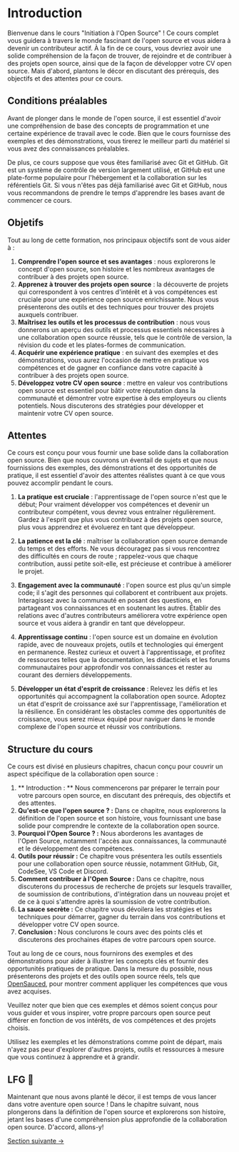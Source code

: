 # Introduction
Bienvenue dans le cours "Initiation à l'Open Source" ! Ce cours complet vous guidera à travers le monde fascinant de l'open source et vous aidera à devenir un contributeur actif.
À la fin de ce cours, vous devriez avoir une solide compréhension de la façon de trouver, de rejoindre et de contribuer à des projets open source, ainsi que de la façon de développer votre CV open source.
Mais d'abord, plantons le décor en discutant des prérequis, des objectifs et des attentes pour ce cours.

## Conditions préalables

Avant de plonger dans le monde de l'open source, il est essentiel d'avoir une compréhension de base des concepts de programmation et une certaine expérience de travail avec le code.
Bien que le cours fournisse des exemples et des démonstrations, vous tirerez le meilleur parti du matériel si vous avez des connaissances préalables.

De plus, ce cours suppose que vous êtes familiarisé avec Git et GitHub.
Git est un système de contrôle de version largement utilisé, et GitHub est une plate-forme populaire pour l'hébergement et la collaboration sur les référentiels Git.
Si vous n'êtes pas déjà familiarisé avec Git et GitHub, nous vous recommandons de prendre le temps d'apprendre les bases avant de commencer ce cours.

## Objetifs 
Tout au long de cette formation, nos principaux objectifs sont de vous aider à :

1. **Comprendre l'open source et ses avantages** : nous explorerons le concept d'open source, son histoire et les nombreux avantages de contribuer à des projets open source.
2. **Apprenez à trouver des projets open source** : la découverte de projets qui correspondent à vos centres d'intérêt et à vos compétences est cruciale pour une expérience open source enrichissante. Nous vous présenterons des outils et des techniques pour trouver des projets auxquels contribuer.
3. **Maîtrisez les outils et les processus de contribution** : nous vous donnerons un aperçu des outils et processus essentiels nécessaires à une collaboration open source réussie, tels que le contrôle de version, la révision du code et les plates-formes de communication.
4. **Acquérir une expérience pratique** : en suivant des exemples et des démonstrations, vous aurez l'occasion de mettre en pratique vos compétences et de gagner en confiance dans votre capacité à contribuer à des projets open source.
5. **Développez votre CV open source** : mettre en valeur vos contributions open source est essentiel pour bâtir votre réputation dans la communauté et démontrer votre expertise à des employeurs ou clients potentiels.
Nous discuterons des stratégies pour développer et maintenir votre CV open source.
## Attentes

Ce cours est conçu pour vous fournir une base solide dans la collaboration open source.
Bien que nous couvrons un éventail de sujets et que nous fournissions des exemples, des démonstrations et des opportunités de pratique, il est essentiel d'avoir des attentes réalistes quant à ce que vous pouvez accomplir pendant le cours.

1. **La pratique est cruciale** : l'apprentissage de l'open source n'est que le début;
Pour vraiment développer vos compétences et devenir un contributeur compétent, vous devrez vous entraîner régulièrement.
Gardez à l'esprit que plus vous contribuez à des projets open source, plus vous apprendrez et évoluerez en tant que développeur.

2. **La patience est la clé** : maîtriser la collaboration open source demande du temps et des efforts. Ne vous découragez pas si vous rencontrez des difficultés en cours de route ; rappelez-vous que chaque contribution, aussi petite soit-elle, est précieuse et contribue à améliorer le projet.

3. **Engagement avec la communauté** : l'open source est plus qu'un simple code; 
il s'agit des personnes qui collaborent et contribuent aux projets.
Interagissez avec la communauté en posant des questions, en partageant vos connaissances et en soutenant les autres.
Établir des relations avec d'autres contributeurs améliorera votre expérience open source et vous aidera à grandir en tant que développeur.

4. **Apprentissage continu** : l'open source est un domaine en évolution rapide, avec de nouveaux projets, outils et technologies qui émergent en permanence.
Restez curieux et ouvert à l'apprentissage, et profitez de ressources telles que la documentation, les didacticiels et les forums communautaires pour approfondir vos connaissances et rester au courant des derniers développements.

5. **Développer un état d'esprit de croissance** : Relevez les défis et les opportunités qui accompagnent la collaboration open source.
Adoptez un état d'esprit de croissance axé sur l'apprentissage, l'amélioration et la résilience.
En considérant les obstacles comme des opportunités de croissance, vous serez mieux équipé pour naviguer dans le monde complexe de l'open source et réussir vos contributions.
## Structure du cours

Ce cours est divisé en plusieurs chapitres, chacun conçu pour couvrir un aspect spécifique de la collaboration open source :

1. ** Introduction : ** Nous commencerons par préparer le terrain pour votre parcours open source, en discutant des prérequis, des objectifs et des attentes.
1. **Qu'est-ce que l'open source ? :** Dans ce chapitre, nous explorerons la définition de l'open source et son histoire, vous fournissant une base solide pour comprendre le contexte de la collaboration open source.
1. **Pourquoi l'Open Source ? :** Nous aborderons les avantages de l'Open Source, notamment l'accès aux connaissances, la communauté et le développement des compétences.
1. **Outils pour réussir :** Ce chapitre vous présentera les outils essentiels pour une collaboration open source réussie, notamment GitHub, Git, CodeSee, VS Code et Discord.
1. **Comment contribuer à l'Open Source :** Dans ce chapitre, nous discuterons du processus de recherche de projets sur lesquels travailler, de soumission de contributions, d'intégration dans un nouveau projet et de ce à quoi s'attendre après la soumission de votre contribution.
1. **La sauce secrète :** Ce chapitre vous dévoilera les stratégies et les techniques pour démarrer, gagner du terrain dans vos contributions et développer votre CV open source.
1. **Conclusion :** Nous conclurons le cours avec des points clés et discuterons des prochaines étapes de votre parcours open source.

Tout au long de ce cours, nous fournirons des exemples et des démonstrations pour aider à illustrer les concepts clés et fournir des opportunités pratiques de pratique.
Dans la mesure du possible, nous présenterons des projets et des outils open source réels, tels que [OpenSauced](https://opensauced.pizza/), pour montrer comment appliquer les compétences que vous avez acquises.

Veuillez noter que bien que ces exemples et démos soient conçus pour vous guider et vous inspirer, votre propre parcours open source peut différer en fonction de vos intérêts, de vos compétences et des projets choisis.

Utilisez les exemples et les démonstrations comme point de départ, mais n'ayez pas peur d'explorer d'autres projets, outils et ressources à mesure que vous continuez à apprendre et à grandir.

## LFG 🚀

Maintenant que nous avons planté le décor, il est temps de vous lancer dans votre aventure open source ! Dans le chapitre suivant, nous plongerons dans la définition de l'open source et explorerons son histoire, jetant les bases d'une compréhension plus approfondie de la collaboration open source. D'accord, allons-y!

[Section suivante ->](02-qu-est-ce-que-l-open-source.md)
